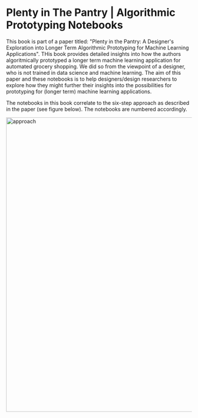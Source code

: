 # Plenty in The Pantry | Algorithmic Prototyping Notebooks

This book is part of a paper titled: "Plenty in the Pantry: A Designer's Exploration into Longer Term Algorithmic Prototyping for Machine Learning Applications". THis book provides detailed insights into how the authors algoritmically prototyped a longer term machine learning application for automated grocery shopping. We did so from the viewpoint of a designer, who is not trained in data science and machine learning. The aim of this paper and these notebooks is to help designers/design researchers to explore how they might further their insights into the possibilities for prototyping for (longer term) machine learning applications.

The notebooks in this book correlate to the six-step approach as described in the paper (see figure below). The notebooks are numbered accordingly. 

<img src="/workspaces/Plenty-in-the-Pantry/myfirstbook/approach.jpg" alt="approach" class="bg-primary" width="800px">



```{tableofcontents}
```

